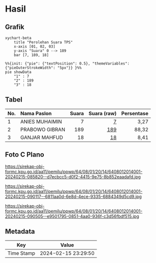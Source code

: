 # Hasil

## Grafik

```mermaid
xychart-beta
    title "Perolehan Suara TPS"
    x-axis [01, 02, 03]
    y-axis "Suara" 0 --> 189
    bar [7, 189, 18]
```

```mermaid
%%{init: {"pie": {"textPosition": 0.5}, "themeVariables": {"pieOuterStrokeWidth": "5px"}} }%%
pie showData
    "1" : 7
    "2" : 189
    "3" : 18
```

## Tabel

| No. | Nama Paslon    | Suara | Suara (raw) | Persentase |
|:--- |:-------------- | -----:| -----------:| ----------:|
| 1   | ANIES MUHAIMIN | 7     | [7][p-1]    | 3,27       |
| 2   | PRABOWO GIBRAN | 189   | [189][p-2]  | 88,32      |
| 3   | GANJAR MAHFUD  | 18    | [18][p-3]   | 8,41       |


[p-1]: https://github.com/gigit-pemilu/pemilu-2024-64-kalimantan-timur/blob/main/pilpres/hitung-suara/sub/64-kalimantan-timur/sub/08-kutai-timur/sub/01-muara-ancalong/sub/2014-teluk-baru/sub/001-tps/sub/paslon-1.txt
[p-2]: https://github.com/gigit-pemilu/pemilu-2024-64-kalimantan-timur/blob/main/pilpres/hitung-suara/sub/64-kalimantan-timur/sub/08-kutai-timur/sub/01-muara-ancalong/sub/2014-teluk-baru/sub/001-tps/sub/paslon-2.txt
[p-3]: https://github.com/gigit-pemilu/pemilu-2024-64-kalimantan-timur/blob/main/pilpres/hitung-suara/sub/64-kalimantan-timur/sub/08-kutai-timur/sub/01-muara-ancalong/sub/2014-teluk-baru/sub/001-tps/sub/paslon-3.txt

## Foto C Plano

https://sirekap-obj-formc.kpu.go.id/aa11/pemilu/ppwp/64/08/01/20/14/6408012014001-20240215-085820--d7ecbcc5-d0f2-4415-9e75-8b852eaadafd.jpg

https://sirekap-obj-formc.kpu.go.id/aa11/pemilu/ppwp/64/08/01/20/14/6408012014001-20240215-090117--6811aa0d-6e8d-4ece-9335-6884349d5cd9.jpg

https://sirekap-obj-formc.kpu.go.id/aa11/pemilu/ppwp/64/08/01/20/14/6408012014001-20240215-090505--e9501795-0851-4aa0-936f-c3d56fbdf515.jpg


## Metadata

| Key        | Value               |
| ---------- | ------------------- |
| Time Stamp | 2024-02-15 23:29:50 |



